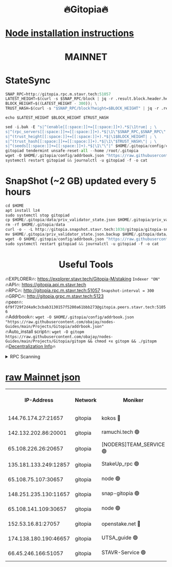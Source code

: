 <h1 align="center"> 🔥Gitopia🔥</h1>

[Node installation instructions](https://github.com/obajay/nodes-Guides/tree/main/Projects/Gitopia)
=

<h1 align="center"> MAINNET</h1>

# StateSync
```python
SNAP_RPC=http://gitopia.rpc.m.stavr.tech:51057
LATEST_HEIGHT=$(curl -s $SNAP_RPC/block | jq -r .result.block.header.height); \
BLOCK_HEIGHT=$((LATEST_HEIGHT - 300)); \
TRUST_HASH=$(curl -s "$SNAP_RPC/block?height=$BLOCK_HEIGHT" | jq -r .result.block_id.hash)

echo $LATEST_HEIGHT $BLOCK_HEIGHT $TRUST_HASH

sed -i.bak -E "s|^(enable[[:space:]]+=[[:space:]]+).*$|\1true| ; \
s|^(rpc_servers[[:space:]]+=[[:space:]]+).*$|\1\"$SNAP_RPC,$SNAP_RPC\"| ; \
s|^(trust_height[[:space:]]+=[[:space:]]+).*$|\1$BLOCK_HEIGHT| ; \
s|^(trust_hash[[:space:]]+=[[:space:]]+).*$|\1\"$TRUST_HASH\"| ; \
s|^(seeds[[:space:]]+=[[:space:]]+).*$|\1\"\"|" $HOME/.gitopia/config/config.toml
gitopiad tendermint unsafe-reset-all --home /root/.gitopia
wget -O $HOME/.gitopia/config/addrbook.json "https://raw.githubusercontent.com/obajay/nodes-Guides/main/Projects/Gitopia/addrbook.json"
systemctl restart gitopiad && journalctl -u gitopiad -f -o cat
```
# SnapShot (~2 GB) updated every 5 hours
```python
cd $HOME
apt install lz4
sudo systemctl stop gitopiad
cp $HOME/.gitopia/data/priv_validator_state.json $HOME/.gitopia/priv_validator_state.json.backup
rm -rf $HOME/.gitopia/data
curl -o - -L http://gitopia.snapshot.stavr.tech:1030/gitopia/gitopia-snap.tar.lz4 | lz4 -c -d - | tar -x -C $HOME/.gitopia --strip-components 2
mv $HOME/.gitopia/priv_validator_state.json.backup $HOME/.gitopia/data/priv_validator_state.json
wget -O $HOME/.gitopia/config/addrbook.json "https://raw.githubusercontent.com/obajay/nodes-Guides/main/Projects/Gitopia/addrbook.json"
sudo systemctl restart gitopiad && journalctl -u gitopiad -f -o cat
```
 <h1 align="center"> Useful Tools</h1>

🔥EXPLORER🔥:      https://explorer.stavr.tech/Gitopia-M/staking  `Indexer "ON"` \
🔥API🔥: 			 		 https://gitopia.api.m.stavr.tech \
🔥RPC🔥:           http://gitopia.rpc.m.stavr.tech:51057              `Snapshot-interval = 300` \
🔥GRPC🔥:          http://gitopia.grpc.m.stavr.tech:5123 \
🔥peer🔥:					 `6f9f729f2d4a9c3cbab3130157f5200a61bbb273@gitopia.peers.stavr.tech:51056` \
🔥Addrbook🔥:    ```wget -O $HOME/.gitopia/config/addrbook.json "https://raw.githubusercontent.com/obajay/nodes-Guides/main/Projects/Gitopia/addrbook.json"``` \
🔥Auto_install script🔥: ```wget -O gitopm https://raw.githubusercontent.com/obajay/nodes-Guides/main/Projects/Gitopia/gitopm && chmod +x gitopm && ./gitopm``` \
🔥[Decentralization Info](https://github.com/obajay/StateSync-snapshots/tree/main/Projects/Gitopia/Decentralization)🔥

<details>
<summary>RPC Scanning</summary>

<h2 align="center"> We scan nodes in real time every 4 hours. And we provide the final result of RPC endpoints.
We cannot influence the operation of these nodes in any way. </h2>


```python
If Voting Power is higher than 0 --> then the Node is a validator of the network and may be subject to attack and be a potential threat to the chain.
```
```python
We marked such validators with a red symbol
```

</details>

[raw Mainnet json](https://rpc-check.gitopm.stavr.tech/gitopm/rpc-gitopm-result.json)
=

<table><tr><th>IP-Address</th><th>Network</th><th>Moniker</th><th>Latest Block Height</th><th>Earliest Block Height</th><th>Catching Up</th><th>Tx Index</th><th>Voting Power</th><th>Scan Time</th></tr><tr><td>144.76.174.27:21657</td><td>gitopia</td><td>kokos 🔴</td><td>11398899</td><td>6071990</td><td>False</td><td>off</td><td>936374</td><td>2023-12-29T09:56:01.930868077UTC</td></tr><tr><td>142.132.202.86:20001</td><td>gitopia</td><td>ramuchi.tech 🟢</td><td>11398897</td><td>6548337</td><td>False</td><td>on</td><td>0</td><td>2023-12-29T09:55:59.277553544UTC</td></tr><tr><td>65.108.226.26:20657</td><td>gitopia</td><td>[NODERS]TEAM_SERVICE 🟢</td><td>11398908</td><td>6846001</td><td>False</td><td>on</td><td>0</td><td>2023-12-29T09:56:17.072897639UTC</td></tr><tr><td>135.181.133.249:12857</td><td>gitopia</td><td>StakeUp_rpc 🟢</td><td>11398897</td><td>8010001</td><td>False</td><td>on</td><td>0</td><td>2023-12-29T09:55:59.603255350UTC</td></tr><tr><td>65.108.75.107:30657</td><td>gitopia</td><td>node 🟢</td><td>11398903</td><td>8802845</td><td>False</td><td>on</td><td>0</td><td>2023-12-29T09:56:08.474804286UTC</td></tr><tr><td>148.251.235.130:11657</td><td>gitopia</td><td>snap-gitopia 🟢</td><td>11398897</td><td>9516001</td><td>False</td><td>on</td><td>0</td><td>2023-12-29T09:55:59.029189711UTC</td></tr><tr><td>65.108.141.109:30657</td><td>gitopia</td><td>node 🟢</td><td>11398897</td><td>10145845</td><td>False</td><td>on</td><td>0</td><td>2023-12-29T09:55:58.772611613UTC</td></tr><tr><td>152.53.16.81:27057</td><td>gitopia</td><td>openstake.net 🔴</td><td>11398877</td><td>10455001</td><td>False</td><td>off</td><td>11150</td><td>2023-12-29T09:55:26.516337999UTC</td></tr><tr><td>174.138.180.190:46657</td><td>gitopia</td><td>UTSA_guide 🟢</td><td>11398884</td><td>11194706</td><td>False</td><td>on</td><td>0</td><td>2023-12-29T09:55:37.325726310UTC</td></tr><tr><td>66.45.246.166:51057</td><td>gitopia</td><td>STAVR-Service 🟢</td><td>11398872</td><td>11394001</td><td>False</td><td>on</td><td>0</td><td>2023-12-29T09:55:44.054766006UTC</td></tr></table>
